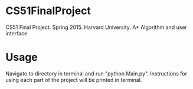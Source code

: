 # CS51FinalProject
CS51 Final Project. Spring 2015. Harvard University.
A* Algorithm and user interface

# Usage
Navigate to directory in terminal and run "python Main.py".
Instructions for using each part of the project will be printed in terminal.